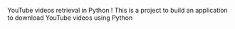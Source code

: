 YouTube videos retrieval in Python !
This is a project to build an application to download YouTube videos using Python
